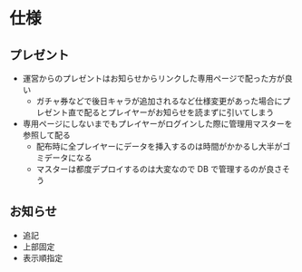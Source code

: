 # 仕様

## プレゼント
- 運営からのプレゼントはお知らせからリンクした専用ページで配った方が良い
  - ガチャ券などで後日キャラが追加されるなど仕様変更があった場合にプレゼント直で配るとプレイヤーがお知らせを読まずに引いてしまう
- 専用ページにしないまでもプレイヤーがログインした際に管理用マスターを参照して配る
  - 配布時に全プレイヤーにデータを挿入するのは時間がかかるし大半がゴミデータになる
  - マスターは都度デプロイするのは大変なので DB で管理するのが良さそう

## お知らせ
- 追記
- 上部固定
- 表示順指定
